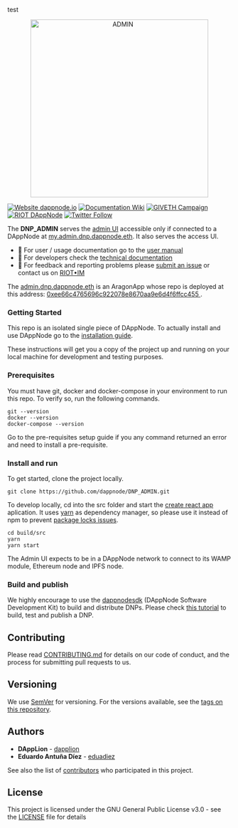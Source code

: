 test 
<p align="center"><a href="#"><img width="400" title="ADMIN" src='banner-admin.png' /></a></p>

[![Website dappnode.io](https://img.shields.io/badge/Website-dappnode.io-brightgreen.svg)](https://dappnode.io/)
[![Documentation Wiki](https://img.shields.io/badge/Documentation-Wiki-brightgreen.svg)](https://docs.dappnode.io)
[![GIVETH Campaign](https://img.shields.io/badge/GIVETH-Campaign-1e083c.svg)](https://donate.dappnode.io)
[![RIOT DAppNode](https://img.shields.io/badge/RIOT-DAppNode-blue.svg)](https://riot.dappnode.io)
[![Twitter Follow](https://img.shields.io/twitter/follow/espadrine.svg?style=social&label=Follow)](https://twitter.dappnode.io)

The **DNP_ADMIN** serves the [admin UI](build/src) accessible only if connected to a DAppNode at [my.admin.dnp.dappnode.eth](http://my.admin.dnp.dappnode.eth). It also serves the access UI.

- :bust_in_silhouette: For user / usage documentation go to the [user manual](https://dappnode.readthedocs.io/en/latest/user-manual.html#admin)
- :wrench: For developers check the [technical documentation](build/src)
- :speech_balloon: For feedback and reporting problems please [submit an issue](https://github.com/dappnode/DNP_ADMIN/issues/new) or contact us on [RIOT•IM](https://riot.im/app/#/room/#DAppNode:matrix.org)

The [admin.dnp.dappnode.eth](https://etherscan.io/enslookup?q=admin.dnp.dappnode.eth) is an AragonApp whose repo is deployed at this address: [0xee66c4765696c922078e8670aa9e6d4f6ffcc455
](https://etherscan.io/address/0xee66c4765696c922078e8670aa9e6d4f6ffcc455).

### Getting Started

This repo is an isolated single piece of DAppNode. To actually install and use DAppNode go to the [installation guide](https://github.com/dappnode/DAppNode/wiki/DAppNode-Installation-Guide).

These instructions will get you a copy of the project up and running on your local machine for development and testing purposes.

### Prerequisites

You must have git, docker and docker-compose in your environment to run this repo. To verify so, run the following commands.

```
git --version
docker --version
docker-compose --version
```

Go to the pre-requisites setup guide if you any command returned an error and need to install a pre-requisite.

### Install and run

To get started, clone the project locally.

```
git clone https://github.com/dappnode/DNP_ADMIN.git
```

To develop locally, cd into the src folder and start the [create react app](https://facebook.github.io/create-react-app/) aplication. It uses [yarn](https://yarnpkg.com/) as dependency manager, so please use it instead of npm to prevent [package locks issues](https://stackoverflow.com/questions/44552348/should-i-commit-yarn-lock-and-package-lock-json-files).

```
cd build/src
yarn
yarn start
```

The Admin UI expects to be in a DAppNode network to connect to its WAMP module, Ethereum node and IPFS node.

### Build and publish

We highly encourage to use the [dappnodesdk](https://github.com/dappnode/DAppNodeSDK) (DAppNode Software Development Kit) to build and distribute DNPs. Please check [this tutorial](https://github.com/dappnode/DAppNodeSDK) to build, test and publish a DNP.

## Contributing

Please read [CONTRIBUTING.md](https://github.com/dappnode) for details on our code of conduct, and the process for submitting pull requests to us.

## Versioning

We use [SemVer](http://semver.org/) for versioning. For the versions available, see the [tags on this repository](https://github.com/dappnode/DNP_ADMIN/tags).

## Authors

- **DAppLion** - [dapplion](https://github.com/dapplion)
- **Eduardo Antuña Díez** - [eduadiez](https://github.com/eduadiez)

See also the list of [contributors](https://github.com/dappnode/DNP_ADMIN/contributors) who participated in this project.

## License

This project is licensed under the GNU General Public License v3.0 - see the [LICENSE](LICENSE) file for details
